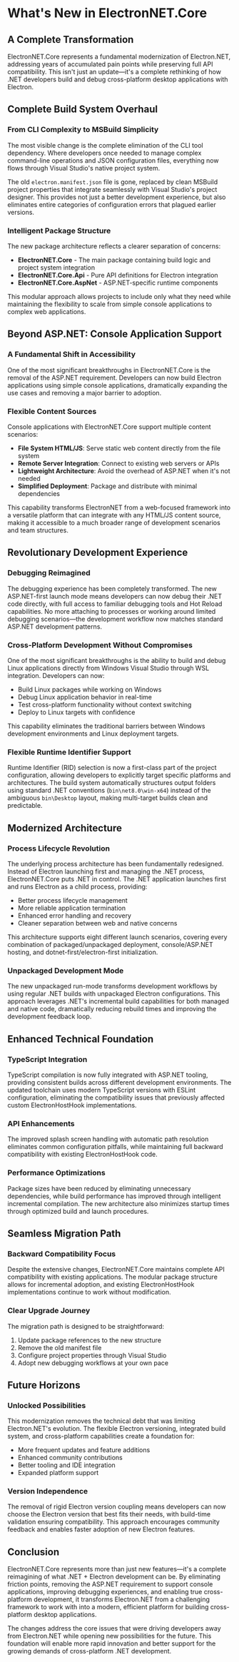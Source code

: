 # What's New in ElectronNET.Core

## A Complete Transformation

ElectronNET.Core represents a fundamental modernization of Electron.NET, addressing years of accumulated pain points while preserving full API compatibility. This isn't just an update—it's a complete rethinking of how .NET developers build and debug cross-platform desktop applications with Electron.

## Complete Build System Overhaul

### From CLI Complexity to MSBuild Simplicity

The most visible change is the complete elimination of the CLI tool dependency. Where developers once needed to manage complex command-line operations and JSON configuration files, everything now flows through Visual Studio's native project system.

The old `electron.manifest.json` file is gone, replaced by clean MSBuild project properties that integrate seamlessly with Visual Studio's project designer. This provides not just a better development experience, but also eliminates entire categories of configuration errors that plagued earlier versions.

### Intelligent Package Structure

The new package architecture reflects a clearer separation of concerns:

- **ElectronNET.Core** - The main package containing build logic and project system integration
- **ElectronNET.Core.Api** - Pure API definitions for Electron integration
- **ElectronNET.Core.AspNet** - ASP.NET-specific runtime components

This modular approach allows projects to include only what they need while maintaining the flexibility to scale from simple console applications to complex web applications.

## Beyond ASP.NET: Console Application Support

### A Fundamental Shift in Accessibility

One of the most significant breakthroughs in ElectronNET.Core is the removal of the ASP.NET requirement. Developers can now build Electron applications using simple console applications, dramatically expanding the use cases and removing a major barrier to adoption.

### Flexible Content Sources

Console applications with ElectronNET.Core support multiple content scenarios:

- **File System HTML/JS**: Serve static web content directly from the file system
- **Remote Server Integration**: Connect to existing web servers or APIs
- **Lightweight Architecture**: Avoid the overhead of ASP.NET when it's not needed
- **Simplified Deployment**: Package and distribute with minimal dependencies

This capability transforms ElectronNET from a web-focused framework into a versatile platform that can integrate with any HTML/JS content source, making it accessible to a much broader range of development scenarios and team structures.

## Revolutionary Development Experience

### Debugging Reimagined

The debugging experience has been completely transformed. The new ASP.NET-first launch mode means developers can now debug their .NET code directly, with full access to familiar debugging tools and Hot Reload capabilities. No more attaching to processes or working around limited debugging scenarios—the development workflow now matches standard ASP.NET development patterns.

### Cross-Platform Development Without Compromises

One of the most significant breakthroughs is the ability to build and debug Linux applications directly from Windows Visual Studio through WSL integration. Developers can now:

- Build Linux packages while working on Windows
- Debug Linux application behavior in real-time
- Test cross-platform functionality without context switching
- Deploy to Linux targets with confidence

This capability eliminates the traditional barriers between Windows development environments and Linux deployment targets.

### Flexible Runtime Identifier Support

Runtime Identifier (RID) selection is now a first-class part of the project configuration, allowing developers to explicitly target specific platforms and architectures. The build system automatically structures output folders using standard .NET conventions (`bin\net8.0\win-x64`) instead of the ambiguous `bin\Desktop` layout, making multi-target builds clean and predictable.

## Modernized Architecture

### Process Lifecycle Revolution

The underlying process architecture has been fundamentally redesigned. Instead of Electron launching first and managing the .NET process, ElectronNET.Core puts .NET in control. The .NET application launches first and runs Electron as a child process, providing:

- Better process lifecycle management
- More reliable application termination
- Enhanced error handling and recovery
- Cleaner separation between web and native concerns

This architecture supports eight different launch scenarios, covering every combination of packaged/unpackaged deployment, console/ASP.NET hosting, and dotnet-first/electron-first initialization.

### Unpackaged Development Mode

The new unpackaged run-mode transforms development workflows by using regular .NET builds with unpackaged Electron configurations. This approach leverages .NET's incremental build capabilities for both managed and native code, dramatically reducing rebuild times and improving the development feedback loop.

## Enhanced Technical Foundation

### TypeScript Integration

TypeScript compilation is now fully integrated with ASP.NET tooling, providing consistent builds across different development environments. The updated toolchain uses modern TypeScript versions with ESLint configuration, eliminating the compatibility issues that previously affected custom ElectronHostHook implementations.

### API Enhancements

The improved splash screen handling with automatic path resolution eliminates common configuration pitfalls, while maintaining full backward compatibility with existing ElectronHostHook code.

### Performance Optimizations

Package sizes have been reduced by eliminating unnecessary dependencies, while build performance has improved through intelligent incremental compilation. The new architecture also minimizes startup times through optimized build and launch procedures.

## Seamless Migration Path

### Backward Compatibility Focus

Despite the extensive changes, ElectronNET.Core maintains complete API compatibility with existing applications. The modular package structure allows for incremental adoption, and existing ElectronHostHook implementations continue to work without modification.

### Clear Upgrade Journey

The migration path is designed to be straightforward:
1. Update package references to the new structure
2. Remove the old manifest file
3. Configure project properties through Visual Studio
4. Adopt new debugging workflows at your own pace

## Future Horizons

### Unlocked Possibilities

This modernization removes the technical debt that was limiting Electron.NET's evolution. The flexible Electron versioning, integrated build system, and cross-platform capabilities create a foundation for:

- More frequent updates and feature additions
- Enhanced community contributions
- Better tooling and IDE integration
- Expanded platform support

### Version Independence

The removal of rigid Electron version coupling means developers can now choose the Electron version that best fits their needs, with build-time validation ensuring compatibility. This approach encourages community feedback and enables faster adoption of new Electron features.

## Conclusion

ElectronNET.Core represents more than just new features—it's a complete reimagining of what .NET + Electron development can be. By eliminating friction points, removing the ASP.NET requirement to support console applications, improving debugging experiences, and enabling true cross-platform development, it transforms Electron.NET from a challenging framework to work with into a modern, efficient platform for building cross-platform desktop applications.

The changes address the core issues that were driving developers away from Electron.NET while opening new possibilities for the future. This foundation will enable more rapid innovation and better support for the growing demands of cross-platform .NET development.
